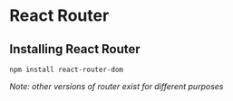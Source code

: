 # React Router

## Installing React Router

`npm install react-router-dom`

_Note: other versions of router exist for  different purposes_
